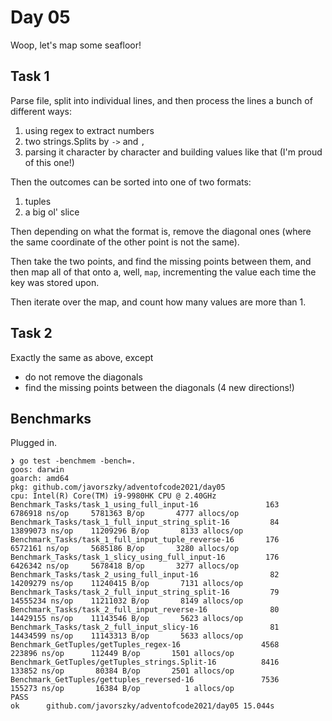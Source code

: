 # Day 05

Woop, let's map some seafloor!

## Task 1

Parse file, split into individual lines, and then process the lines a bunch of different ways:

1. using regex to extract numbers
2. two strings.Splits by ` -> ` and `,`
3. parsing it character by character and building values like that (I'm proud of this one!)

Then the outcomes can be sorted into one of two formats:

1. tuples
2. a big ol' slice

Then depending on what the format is, remove the diagonal ones (where the same coordinate of the other point is not the
same).

Then take the two points, and find the missing points between them, and then map all of that onto a, well, `map`,
incrementing the value each time the key was stored upon.

Then iterate over the map, and count how many values are more than 1.

## Task 2

Exactly the same as above, except

* do not remove the diagonals
* find the missing points between the diagonals (4 new directions!)

## Benchmarks

Plugged in.

```shell
❯ go test -benchmem -bench=.
goos: darwin
goarch: amd64
pkg: github.com/javorszky/adventofcode2021/day05
cpu: Intel(R) Core(TM) i9-9980HK CPU @ 2.40GHz
Benchmark_Tasks/task_1_using_full_input-16         	     163	   6786918 ns/op	 5781363 B/op	    4777 allocs/op
Benchmark_Tasks/task_1_full_input_string_split-16  	      84	  13899073 ns/op	11209296 B/op	    8133 allocs/op
Benchmark_Tasks/task_1_full_input_tuple_reverse-16 	     176	   6572161 ns/op	 5685186 B/op	    3280 allocs/op
Benchmark_Tasks/task_1_slicy_using_full_input-16   	     176	   6426342 ns/op	 5678418 B/op	    3277 allocs/op
Benchmark_Tasks/task_2_using_full_input-16         	      82	  14209279 ns/op	11240415 B/op	    7131 allocs/op
Benchmark_Tasks/task_2_full_input_string_split-16  	      79	  14555234 ns/op	11211032 B/op	    8149 allocs/op
Benchmark_Tasks/task_2_full_input_reverse-16       	      80	  14429155 ns/op	11143546 B/op	    5623 allocs/op
Benchmark_Tasks/task_2_full_input_slicy-16         	      81	  14434599 ns/op	11143313 B/op	    5633 allocs/op
Benchmark_GetTuples/getTuples_regex-16             	    4568	    223896 ns/op	  112449 B/op	    1501 allocs/op
Benchmark_GetTuples/getTuples_strings.Split-16     	    8416	    133852 ns/op	   80384 B/op	    2501 allocs/op
Benchmark_GetTuples/gettuples_reversed-16          	    7536	    155273 ns/op	   16384 B/op	       1 allocs/op
PASS
ok  	github.com/javorszky/adventofcode2021/day05	15.044s
```
